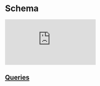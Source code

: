# Schema

![Online Bookstore](https://github.com/IlyaAboneev/SQL/blob/main/Stepik.org/SQL%20simulator/Online%20Bookstore/Online%20Bookstore.sql)


## [Queries](https://user-images.githubusercontent.com/101666279/194703664-69979507-da12-42b4-9734-7570d081d2a8.png)

